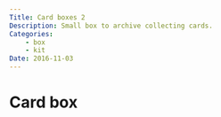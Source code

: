 ```yaml
---
Title: Card boxes 2
Description: Small box to archive collecting cards.
Categories:
    - box
    - kit
Date: 2016-11-03
---
```


# Card box